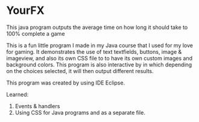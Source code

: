 # YourFX
This java program outputs the average time on how long it should take to 100% complete a game

This is a fun little program I made in my Java course that I used for my love for gaming. It demonstrates the use of text textfields, buttons, image & imageview, and also its own CSS file to to have its own custom images and background colors. This program is also interactive by in which depending on the choices selected, it will then output different results.

This program was created by using IDE Eclipse.

Learned:
1. Events & handlers
2. Using CSS for Java programs and as a separate file.
